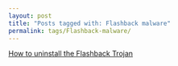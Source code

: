 ```yaml
---
layout: post
title: "Posts tagged with: Flashback malware"
permalink: tags/Flashback-malware/
---
```

[How to uninstall the Flashback Trojan](/2012/04/how-to-uninstall-flashback-trojan)
